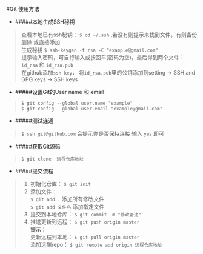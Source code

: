 #Git 使用方法 


* #####本地生成SSH秘钥
> 查看本地已有ssh秘钥： `$ cd ~/.ssh` ,若没有则提示未找到文件，有则备份删除 或直接添加<br>
> 生成秘钥 `$ ssh-keygen -t rsa -C "example@gmail.com"`<br>
> 提示输入密码，可自行输入或按回车(密码为空)，最后得到两个文件：`id_rsa` 和 `id_rsa.pub`<br>
> 在github添加`ssh key`， 将`id_rsa.pub`里的公钥添加到setting -> SSH and GPG keys -> SSH keys


* #####设置Git的User name 和 email
> `$ git config --global user.name "example"`<br>
> `$ git config --global user.email "example@gmail.com"`

* #####测试连通
> `$ ssh git@github.com`  会提示你是否保持连接 输入 `yes` 即可

* #####获取Git源码
> `$ git clone  远程仓库地址`

* #####提交流程
> 1. 初始化仓库： `$ git init`<br>
> 2. 添加文件： <br>
>	`$ git add .` 添加所有修改文件<br>
> 	`$ git add 文件名` 添加指定文件<br>
> 3. 提交到本地仓库： `$ git commit -m "修改备注"` <br>
> 4. 推送更新到远程： `$ git push origin master`<br> 
> **提示**：<br>
> 更新远程到本地： `$ git pull origin master`<br>
> 添加远端repo：   `$ git remote add origin 远程仓库地址`